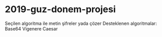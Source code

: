 # 2019-guz-donem-projesi

Seçilen algoritma ile metin şifreler yada çözer
Desteklenen algoritmalar:
Base64
Vigenere
Caesar
